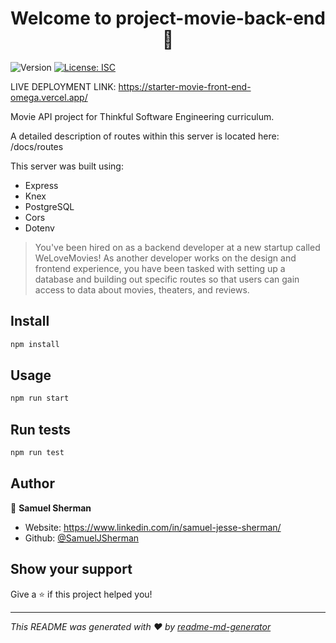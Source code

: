 <h1 align="center">Welcome to project-movie-back-end 👋</h1>
<p>
  <img alt="Version" src="https://img.shields.io/badge/version-1.0.0-blue.svg?cacheSeconds=2592000" />
  <a href="#" target="_blank">
    <img alt="License: ISC" src="https://img.shields.io/badge/License-ISC-yellow.svg" />
  </a>
</p>

LIVE DEPLOYMENT LINK: https://starter-movie-front-end-omega.vercel.app/

Movie API project for Thinkful Software Engineering curriculum.

A detailed description of routes within this server is located here: /docs/routes

This server was built using:
<ul>
  <li>Express</li>
<li>Knex</li>
<li>PostgreSQL</li>
<li>Cors</li>
<li>Dotenv</li>
  </ul>

> You've been hired on as a backend developer at a new startup called WeLoveMovies! As another developer works on the design and frontend experience, you have been tasked with setting up a database and building out specific routes so that users can gain access to data about movies, theaters, and reviews.

## Install

```sh
npm install
```

## Usage

```sh
npm run start
```

## Run tests

```sh
npm run test
```

## Author

👤 **Samuel Sherman**

* Website: https://www.linkedin.com/in/samuel-jesse-sherman/
* Github: [@SamuelJSherman](https://github.com/SamuelJSherman)

## Show your support

Give a ⭐️ if this project helped you!

***
_This README was generated with ❤️ by [readme-md-generator](https://github.com/kefranabg/readme-md-generator)_
